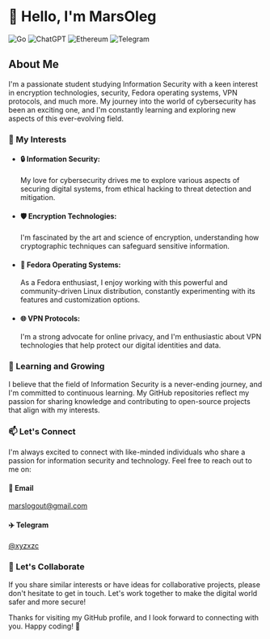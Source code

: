 # <h1>👋 Hello, I'm MarsOleg</h1>

![Go](https://img.shields.io/badge/go-%2300ADD8.svg?style=for-the-badge&logo=go&logoColor=white)
![ChatGPT](https://img.shields.io/badge/chatGPT-74aa9c?style=for-the-badge&logo=openai&logoColor=white)
![Ethereum](https://img.shields.io/badge/Ethereum-3C3C3D?style=for-the-badge&logo=Ethereum&logoColor=white)
![Telegram](https://img.shields.io/badge/Telegram-2CA5E0?style=for-the-badge&logo=telegram&logoColor=white)

## <h2>About Me</h2>

I'm a passionate student studying Information Security with a keen interest in encryption technologies, security, Fedora operating systems, VPN protocols, and much more. My journey into the world of cybersecurity has been an exciting one, and I'm constantly learning and exploring new aspects of this ever-evolving field.

<h3>🚀 My Interests</h3>

- <h4>🔒 Information Security:</h4> My love for cybersecurity drives me to explore various aspects of securing digital systems, from ethical hacking to threat detection and mitigation.

- <h4>🛡️ Encryption Technologies:</h4> I'm fascinated by the art and science of encryption, understanding how cryptographic techniques can safeguard sensitive information.

- <h4>🐧 Fedora Operating Systems:</h4> As a Fedora enthusiast, I enjoy working with this powerful and community-driven Linux distribution, constantly experimenting with its features and customization options.

- <h4>🌐 VPN Protocols:</h4> I'm a strong advocate for online privacy, and I'm enthusiastic about VPN technologies that help protect our digital identities and data.

<h3>🌱 Learning and Growing</h3>

I believe that the field of Information Security is a never-ending journey, and I'm committed to continuous learning. My GitHub repositories reflect my passion for sharing knowledge and contributing to open-source projects that align with my interests.

<h3>📫 Let's Connect</h3>
I'm always excited to connect with like-minded individuals who share a passion for information security and technology. Feel free to reach out to me on:

<h4>📧 Email</h4>

[marslogout@gmail.com](mailto:marslogout@gmail.com)

<h4>✈️ Telegram</h4> 

[@xyzxzc](https://t.me/xyzxzc)

<h3>🤝 Let's Collaborate</h3>

If you share similar interests or have ideas for collaborative projects, please don't hesitate to get in touch. Let's work together to make the digital world safer and more secure!

Thanks for visiting my GitHub profile, and I look forward to connecting with you. Happy coding! 🚀

